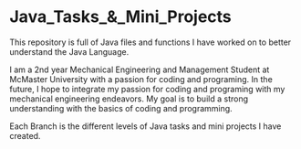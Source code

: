 # Java_Tasks_&_Mini_Projects
This repository is full of Java files and functions I have worked on to better understand the Java Language. 

I am a 2nd year Mechanical Engineering and Management Student at McMaster University with a passion for coding and programing. In the future, I hope to integrate my passion for coding and programing with my mechanical engineering endeavors. My goal is to build a strong understanding with the basics of coding and programming. 

Each Branch is the different levels of Java tasks and mini projects I have created. 
